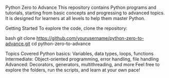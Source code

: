 Python Zero to Advance
This repository contains Python programs and tutorials, starting from basic concepts and progressing to advanced topics. It is designed for learners at all levels to help them master Python.

Getting Started
To explore the code, clone the repository:

bash
git clone https://github.com/yourusername/python-zero-to-advance.git
cd python-zero-to-advance

Topics Covered
Python basics: Variables, data types, loops, functions
Intermediate: Object-oriented programming, error handling, file handling
Advanced: Decorators, generators, multithreading, and more
Feel free to explore the folders, run the scripts, and learn at your own pace!
